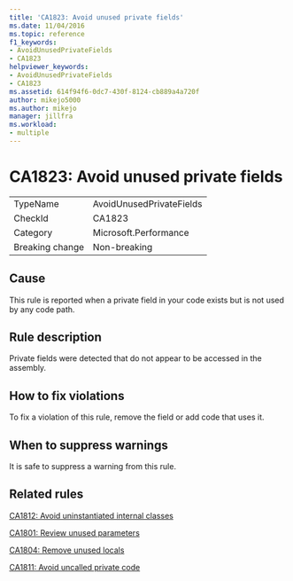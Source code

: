 ```yaml
---
title: 'CA1823: Avoid unused private fields'
ms.date: 11/04/2016
ms.topic: reference
f1_keywords:
- AvoidUnusedPrivateFields
- CA1823
helpviewer_keywords:
- AvoidUnusedPrivateFields
- CA1823
ms.assetid: 614f94f6-0dc7-430f-8124-cb889a4a720f
author: mikejo5000
ms.author: mikejo
manager: jillfra
ms.workload:
- multiple
---
```

# CA1823: Avoid unused private fields

|||
|-|-|
|TypeName|AvoidUnusedPrivateFields|
|CheckId|CA1823|
|Category|Microsoft.Performance|
|Breaking change|Non-breaking|

## Cause
This rule is reported when a private field in your code exists but is not used by any code path.

## Rule description
Private fields were detected that do not appear to be accessed in the assembly.

## How to fix violations
To fix a violation of this rule, remove the field or add code that uses it.

## When to suppress warnings
It is safe to suppress a warning from this rule.

## Related rules
[CA1812: Avoid uninstantiated internal classes](../code-quality/ca1812.md)

[CA1801: Review unused parameters](../code-quality/ca1801.md)

[CA1804: Remove unused locals](../code-quality/ca1804.md)

[CA1811: Avoid uncalled private code](../code-quality/ca1811.md)
